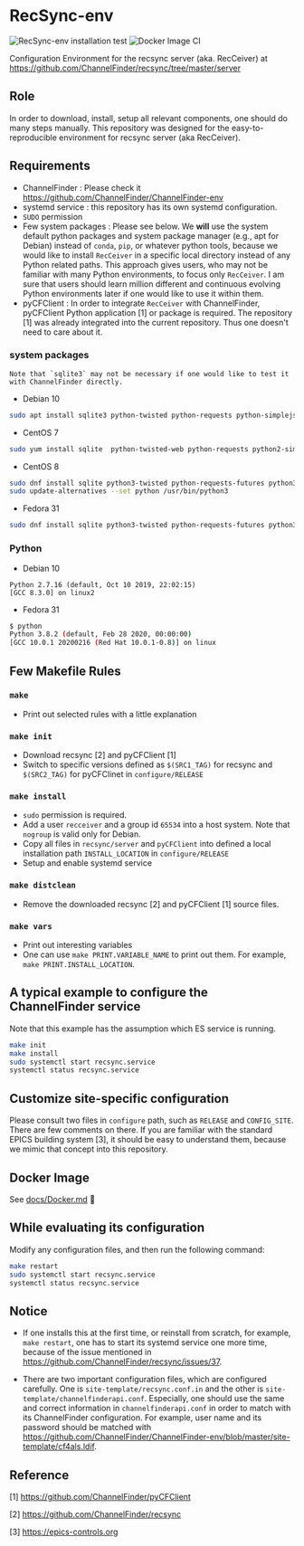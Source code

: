RecSync-env
===
![RecSync-env installation test](https://github.com/ChannelFinder/RecSync-env/workflows/RecSync-env%20installation%20test/badge.svg)
![Docker Image CI](https://github.com/ChannelFinder/RecSync-env/workflows/Docker%20Image%20CI/badge.svg)

Configuration Environment for the recsync server (aka. RecCeiver) at <https://github.com/ChannelFinder/recsync/tree/master/server>

## Role
In order to download, install, setup all relevant components, one should do many steps manually. This repository was designed for the easy-to-reproducible environment for recsync server (aka RecCeiver).


## Requirements 
* ChannelFinder : Please check it <https://github.com/ChannelFinder/ChannelFinder-env>
* systemd service : this repository has its own systemd configuration. 
* `SUDO` permission
* Few system packages : Please see below. We **will** use the system default python packages and system package manager (e.g., apt for Debian) instead of `conda`, `pip`, or whatever python tools, because we would like to install `RecCeiver` in a specific local directory instead of any Python related paths. This approach gives users, who may not be familiar with many Python environments, to focus only `RecCeiver`. I am sure that users should learn million different and continuous evolving Python environments later if one would like to use it within them.  
* pyCFClient : In order to integrate `RecCeiver` with ChannelFinder, pyCFClient Python application [1] or package is required. The repository [1] was already integrated into the current repository. Thus one doesn't need to care about it. 

### system packages
	Note that `sqlite3` may not be necessary if one would like to test it with ChannelFinder directly.

* Debian 10

```bash
sudo apt install sqlite3 python-twisted python-requests python-simplejson python-urllib3
```

* CentOS 7
```bash
sudo yum install sqlite  python-twisted-web python-requests python2-simplejson python-urllib3
```
 
* CentOS 8

```bash
sudo dnf install sqlite python3-twisted python-requests-futures python3-simplejson python3-urllib3
sudo update-alternatives --set python /usr/bin/python3
```

* Fedora 31
```bash
sudo dnf install sqlite python3-twisted python-requests-futures python3-simplejson python3-urllib3
```

### Python 

* Debian 10
```
Python 2.7.16 (default, Oct 10 2019, 22:02:15) 
[GCC 8.3.0] on linux2
```

* Fedora 31
```bash
$ python
Python 3.8.2 (default, Feb 28 2020, 00:00:00) 
[GCC 10.0.1 20200216 (Red Hat 10.0.1-0.8)] on linux
```

## Few Makefile Rules

### `make`
* Print out selected rules with a little explanation

### `make init`
* Download recsync [2] and pyCFClient [1]
* Switch to specific versions defined as `$(SRC1_TAG)` for recsync and `$(SRC2_TAG)` for pyCFClinet in `configure/RELEASE`

### `make install`
* `sudo` permission is required.
* Add a user `recceiver` and a group id `65534` into a host system. Note that `nogroup` is valid only for Debian.
* Copy all files in `recsync/server` and `pyCFClient` into defined a local installation path `INSTALL_LOCATION` in `configure/RELEASE`
* Setup and enable systemd service

### `make distclean`
* Remove the downloaded recsync [2] and pyCFClient [1] source files. 

### `make vars`
* Print out interesting variables
* One can use `make PRINT.VARIABLE_NAME` to print out them. For example,  `make PRINT.INSTALL_LOCATION`.

## A typical example to configure the ChannelFinder service

Note that this example has the assumption which ES service is running.


```bash
make init
make install
sudo systemctl start recsync.service
systemctl status recsync.service
```


## Customize site-specific configuration
Please consult two files in `configure` path, such as `RELEASE` and `CONFIG_SITE`. There are few comments on there. If you are familiar with the standard EPICS building system [3], it should be easy to understand them, because we mimic that concept into this repository. 



## Docker Image

See [docs/Docker.md](docs/Docker.md) :whale:



## While evaluating its configuration

Modify any configuration files, and then run the following command:

```bash
make restart
sudo systemctl start recsync.service
systemctl status recsync.service
```

## Notice

* If one installs this at the first time, or reinstall from scratch, for example, `make restart`, one has to start its systemd service one more time, because of the issue mentioned in <https://github.com/ChannelFinder/recsync/issues/37>.

* There are two important configuration files, which are configured carefully. One is `site-template/recsync.conf.in` and the other is `site-template/channelfinderapi.conf`. Especially, one should use the same and correct information in `channelfinderapi.conf` in order to match with its ChannelFinder configuration. For example, user name and its password should be matched with <https://github.com/ChannelFinder/ChannelFinder-env/blob/master/site-template/cf4als.ldif>.

## Reference

[1] <https://github.com/ChannelFinder/pyCFClient>

[2] <https://github.com/ChannelFinder/recsync>

[3] <https://epics-controls.org>


